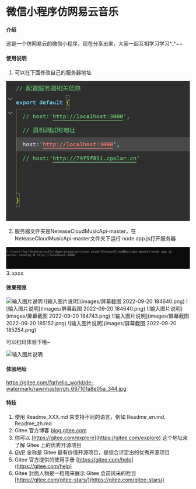 # 微信小程序仿网易云音乐

#### 介绍
这是一个仿网易云的微信小程序，现在分享出来，大家一起互相学习学习^_^~~

#### 使用说明

1. 可以在下面修改自己的服务器地址

 ![输入图片说明](images/host.jpg)

2. 服务器文件夹是NeteaseCloudMusicApi-master，在NeteaseCloudMusicApi-master文件夹下运行 node app.js打开服务器

 ![输入图片说明](images/serve.jpg)
3.  xxxx

#### 效果预览
![输入图片说明](https://foruda.gitee.com/images/1675183592585730311/1ba5565a_10746571.png "屏幕截图 2022-09-20 184206.png")
![输入图片说明](images/屏幕截图 2022-09-20 184640.png)
![输入图片说明](images/屏幕截图 2022-09-20 184640.png)
![输入图片说明](images/屏幕截图 2022-09-20 184743.png)
![输入图片说明](images/屏幕截图 2022-09-20 185152.png)
![输入图片说明](images/屏幕截图 2022-09-20 185254.png)


可以扫码体验下哦~

![输入图片说明](https://gitee.com/fqrhello_world/de-watermark/raw/master/gh_697101a8e05a_344.jpg)
#### 体验地址
https://gitee.com/fqrhello_world/de-watermark/raw/master/gh_697101a8e05a_344.jpg


#### 特技

1.  使用 Readme\_XXX.md 来支持不同的语言，例如 Readme\_en.md, Readme\_zh.md
2.  Gitee 官方博客 [blog.gitee.com](https://blog.gitee.com)
3.  你可以 [https://gitee.com/explore](https://gitee.com/explore) 这个地址来了解 Gitee 上的优秀开源项目
4.  [GVP](https://gitee.com/gvp) 全称是 Gitee 最有价值开源项目，是综合评定出的优秀开源项目
5.  Gitee 官方提供的使用手册 [https://gitee.com/help](https://gitee.com/help)
6.  Gitee 封面人物是一档用来展示 Gitee 会员风采的栏目 [https://gitee.com/gitee-stars/](https://gitee.com/gitee-stars/)

